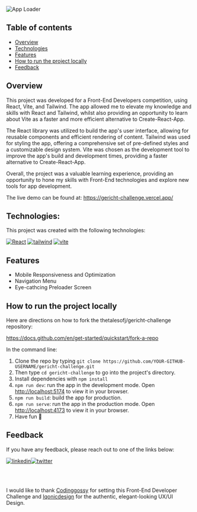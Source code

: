 ![App Loader](https://res.cloudinary.com/drecxkgks/image/upload/v1681146979/Screenshot_2023-04-10_at_16.22.16_suqkrt.png)

## Table of contents

* [Overview](#overview)
* [Technologies](#technologies)
* [Features](#features)
* [How to run the project locally](#how-to-run-the-project-locally)
* [Feedback](#feedback)

## Overview

This project was developed for a Front-End Developers competition, using React, Vite, and Tailwind. The app allowed me to elevate my knowledge and skills with React and Tailwind, whilst also providing an opportunity to learn about Vite as a faster and more efficient alternative to Create-React-App.

The React library was utilized to build the app's user interface, allowing for reusable components and efficient rendering of content. Tailwind was used for styling the app, offering a comprehensive set of pre-defined styles and a customizable design system. Vite was chosen as the development tool to improve the app's build and development times, providing a faster alternative to Create-React-App.

Overall, the project was a valuable learning experience, providing an opportunity to hone my skills with Front-End technologies and explore new tools for app development. 

The live demo can be found at: https://gericht-challenge.vercel.app/

## Technologies:
This project was created with the following technologies:

[![React](https://img.shields.io/badge/React-20232a?style=for-the-badge&logo=react&logoColor=%2361DAFB)]()
[![tailwind](https://img.shields.io/badge/tailwindcss-1572B6?style=for-the-badge&logo=tailwindcss&logoColor=white)]()
[![vite](https://img.shields.io/badge/vite-000000?style=for-the-badge&logo=vite&logoColor=white)]()

## Features

- Mobile Responsiveness and Optimization
- Navigation Menu
- Eye-cathcing Preloader Screen 

## How to run the project locally

Here are directions on how to fork the thetalesofj/gericht-challenge repository:
<br>

https://docs.github.com/en/get-started/quickstart/fork-a-repo

In the command line:

1. Clone the repo by typing `git clone https://github.com/YOUR-GITHUB-USERNAME/gericht-challenge.git`
2. Then type `cd gericht-challenge` to go into the project's directory.
3. Install dependencies with `npm install`
4. `npm run dev`: run the app in the development mode. Open [http://localhost:5174](http://localhost:5174) to view it in your browser.
5. `npm run build`: build the app for production.
6. `npm run serve`: run the app in the production mode. Open [http://localhost:4173](http://localhost:4173) to view it in your browser.
7. Have fun 🚀

## Feedback

If you have any feedback, please reach out to one of the links below:

[![linkedin](https://img.shields.io/badge/linkedin-0A66C2?style=for-the-badge&logo=linkedin&logoColor=white)](https://www.linkedin.com/in/jeremiah-haastrup/)[![twitter](https://img.shields.io/badge/twitter-1DA1F2?style=for-the-badge&logo=twitter&logoColor=white)](https://twitter.com/thetalesofj)

<!-- ## Acknowledgements -->
<br>
<br>

I would like to thank <a href='https://twitter.com/codingossy'>Codinggossy</a> for setting this Front-End Developer Challenge and <a href='https://www.instagram.com/iqonicdesign/'>Iqonicdesign</a> for the authentic, elegant-looking UX/UI Design.

<!-- TODO: List any blog posts, tutorials or plugins that you may have used to complete the project. Only list those that had a significant impact. Obviously, we all 'Google' stuff while working on our things, but maybe something in particular stood out as a 'major contributor' to your skill set for this project. -->
